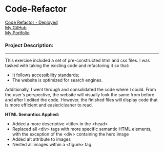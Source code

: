 # Code-Refactor

[Code Refactor - Deployed](https://jungjungie.github.io/Code-Refactor/)
<br>
[My GitHub](https://github.com/jungjungie)
<br>
[My Portfolio](https://jungjungie.github.io/)

### Project Description:
***
This exercise included a set of pre-constructed html and css files.  I was tasked with taking the existing code and refactoring it so that:
 - It follows accessibility standards;
 - The website is optimized for search engines. 

Additionally, I went through and consolidated the code where I could. From the user's perspective, the website will visually look the same from before and after I edited the code. However, the finished files will display code that is more efficient and easier/cleaner to read.

**HTML Semantics Applied:**
 - Added a more descriptive &lt;title&gt; in the &lt;head&gt;
 - Replaced all &lt;div&gt; tags with more specific semantic HTML elements, with the exception of the &lt;div&gt; containing the hero image
 - Added alt attribute to images
 - Nested all images within a &lt;figure&gt; tag

